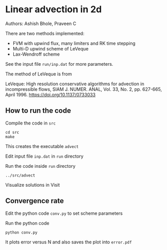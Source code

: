 # Linear advection in 2d

Authors: Ashish Bhole, Praveen C

There are two methods implemented: 

* FVM with upwind flux, many limiters and RK time stepping
* Multi-D upwind scheme of LeVeque
* Lax-Wendroff scheme

See the input file `run/inp.dat` for more parameters.

The method of LeVeque is from

LeVeque: High resolution conservative algorithms for advection in incompressible flows, SIAM J. NUMER. ANAL, Vol. 33, No. 2, pp. 627-665, April 1996. https://doi.org/10.1137/0733033

## How to run the code

Compile the code in `src`

```
cd src
make
```

This creates the executable `advect`

Edit input file `inp.dat` in `run` directory

Run the code inside `run` directory

```
../src/advect
```

Visualize solutions in Visit

## Convergence rate

Edit the python code `conv.py` to set scheme parameters

Run the python code

```
python conv.py
```

It plots error versus N and also saves the plot into `error.pdf`
